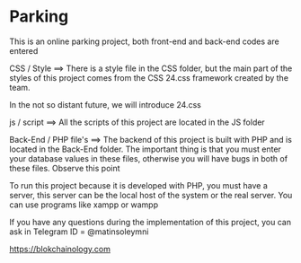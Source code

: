 # Parking
This is an online parking project, both front-end and back-end codes are entered

CSS / Style ==>
There is a style file in the CSS folder, but the main part of the styles of this project comes from the CSS 24.css framework created by the team.

In the not so distant future, we will introduce 24.css

js / script ==>
All the scripts of this project are located in the JS folder

Back-End / PHP file's ==>
The backend of this project is built with PHP and is located in the Back-End folder. The important thing is that you must enter your database values in these files, otherwise you will have bugs in both of these files. Observe this point

To run this project because it is developed with PHP, you must have a server, this server can be the local host of the system or the real server.
You can use programs like xampp or wampp

If you have any questions during the implementation of this project, you can ask in Telegram
ID = @matinsoleymni


https://blokchainology.com
